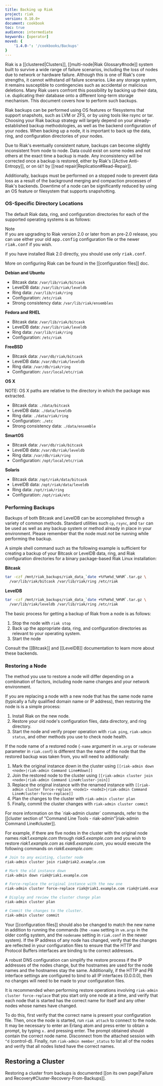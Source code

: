 ```yaml
---
title: Backing up Riak
project: riak
version: 0.10.0+
document: cookbook
toc: true
audience: intermediate
keywords: [operator]
moved: {
    '1.4.0-': '/cookbooks/Backups'
}
---
```


Riak is a [[clustered|Clusters]], [[multi-node|Riak Glossary#node]]
system built to survive a wide range of failure scenarios, including the
loss of nodes due to network or hardware failure. Although this is one
of Riak's core strengths, it cannot withstand _all_ failure scenarios.
Like any storage system, it remains susceptible to contingencies such as
accidental or malicious deletions. Many Riak users confront this
possibility by backing up their data, i.e. duplicating their database
onto a different long-term storage mechanism. This document covers how
to perform such backups.

Riak backups can be performed using OS features or filesystems that
support snapshots, such as LVM or ZFS, or by using tools like rsync or
tar. Choosing your Riak backup strategy will largely depend on your
already-established backup methodologies, as well as the backend
configuration of your nodes. When backing up a node, it is important to
back up the data, ring, and configuration directories of your nodes.

Due to Riak's eventually consistent nature, backups can become slightly
inconsistent from node to node. Data could exist on some nodes and not
others at the exact time a backup is made. Any inconsistency will be
corrected once a backup is restored, either by Riak's [[Active Anti-Entropy]],
or on `GET` by [[read repair|Replication#Read-Repair]].

Additionally, backups must be performed on a stopped node to prevent
data loss as a result of the background merging and compaction processes
of Riak's backends. Downtime of a node can be significantly reduced by
using an OS feature or filesystem that supports snapshotting.

### OS-Specific Directory Locations

The default Riak data, ring, and configuration directories for each of
the supported operating systems is as follows:

<div class="note">
<div class="title">Note</div>
If you are upgrading to Riak version 2.0 or later from an pre-2.0
release, you can use either your old <tt>app.config</tt> configuration
file or the newer <tt>riak.conf</tt> if you wish.
 
If you have installed Riak 2.0 directly, you should use only
<tt>riak.conf</tt>.
 
More on configuring Riak can be found in the [[configuration files]]
doc.
</div>

**Debian and Ubuntu**

* Bitcask data: `/var/lib/riak/bitcask`
* LevelDB data: `/var/lib/riak/leveldb`
* Ring data: `/var/lib/riak/ring`
* Configuration: `/etc/riak`
* Strong consistency data: `/var/lib/riak/ensembles`

**Fedora and RHEL**

* Bitcask data: `/var/lib/riak/bitcask`
* LevelDB data: `/var/lib/riak/leveldb`
* Ring data: `/var/lib/riak/ring`
* Configuration: `/etc/riak`

**FreeBSD**

* Bitcask data: `/var/db/riak/bitcask`
* LevelDB data: `/var/db/riak/leveldb`
* Ring data: `/var/db/riak/ring`
* Configuration: `/usr/local/etc/riak`

**OS X**

NOTE: OS X paths are relative to the directory in which the
package was extracted.

* Bitcask data: `./data/bitcask`
* LevelDB data: `./data/leveldb`
* Ring data: `./data/riak/ring`
* Configuration: `./etc`
* Strong consistency data: `./data/ensemble`

**SmartOS**

* Bitcask data: `/var/db/riak/bitcask`
* LevelDB data: `/var/db/riak/leveldb`
* Ring data: `/var/db/riak/ring`
* Configuration: `/opt/local/etc/riak`

**Solaris**

* Bitcask data: `/opt/riak/data/bitcask`
* LevelDB data: `/opt/riak/data/leveldb`
* Ring data: `/opt/riak/ring`
* Configuration: `/opt/riak/etc`

### Performing Backups

Backups of both Bitcask and LevelDB can be accomplished through a variety of common methods. Standard utilities such `cp`, `rsync`, and `tar` can be used as well as any backup system or method already in place in your environment.  Please remember that the node must *not* be running while performing the backup.

A simple shell command such as the following example is sufficient for creating a backup of your Bitcask or LevelDB data, ring, and Riak configuration directories for a binary package-based Riak Linux installation:

**Bitcask**

```bash
tar -czf /mnt/riak_backups/riak_data_`date +%Y%m%d_%H%M`.tar.gz \
  /var/lib/riak/bitcask /var/lib/riak/ring /etc/riak
```

**LevelDB**

```bash
tar -czf /mnt/riak_backups/riak_data_`date +%Y%m%d_%H%M`.tar.gz \
  /var/lib/riak/leveldb /var/lib/riak/ring /etc/riak
```

The basic process for getting a backup of Riak from a node is as follows:

1. Stop the node with `riak stop`
2. Back up the appropriate data, ring, and configuration directories as
   relevant to your operating system.
3. Start the node

Consult the [[Bitcask]] and [[LevelDB]] documentation to learn more about these backends.

### Restoring a Node

The method you use to restore a node will differ depending on a combination
of factors, including node name changes and your network environment.

If you are replacing a node with a new node that has the same node name
(typically a fully qualified domain name or IP address), then restoring the
node is is a simple process:

1. Install Riak on the new node.
2. Restore your old node's configuration files, data directory, and ring directory.
3. Start the node and verify proper operation with `riak ping`, `riak-admin status`, and other methods you use to check node health.

If the node name of a restored node (`-name` argument in `vm.args` or `nodename` parameter in `riak.conf`) is different than the name of the node that the restored backup was taken from, you will need to additionally:

1. Mark the original instance down in the cluster using `[[riak-admin down <node>|riak-admin Command Line#down]]`
2. Join the restored node to the cluster using `[[riak-admin cluster join <node>|riak-admin Command Line#cluster-join]]`
3. Replace the original instance with the renamed instance with `[[riak-admin cluster force-replace <node1> <node2>|riak-admin Command Line#cluster-force-replace]]`
4. Plan the changes to the cluster with `riak-admin cluster plan`
5. Finally, commit the cluster changes with `riak-admin cluster commit`

<div class="info">
For more information on the `riak-admin cluster` commands, refer to the
[[cluster section of "Command Line Tools - riak-admin"|riak-admin Command Line#cluster]].
</div>

For example, if there are five nodes in the cluster with the original node
names *riak1.example.com* through *riak5.example.com* and you wish to restore
*riak1.example.com* as *riak6.example.com*, you would execute the following
commands on *riak6.example.com*:


```bash
# Join to any existing, cluster node
riak-admin cluster join riak@riak2.example.com

# Mark the old instance down
riak-admin down riak@riak1.example.com

# Force-replace the original instance with the new one
riak-admin cluster force-replace riak@riak1.example.com riak@riak6.example.com

# Display and review the cluster change plan
riak-admin cluster plan

# Commit the changes to the cluster.
riak-admin cluster commit
```

Your [[configuration files]] should also be changed to match the new name in addition to running the commands (the `-name` setting in `vm.args` in the older config system, and the `nodename` setting in `riak.conf` in the newer system). If the IP address of any node has changed, verify that the changes are reflected in your configuration files to ensure that the HTTP and Protocol Buffers interfaces are binding to the correct addresses.

A robust DNS configuration can simplify the restore process if the IP addresses
of the nodes change, but the hostnames are used for the node names and the hostnames stay the same. Additionally, if the HTTP and PB interface settings are configured to bind to all IP interfaces (0.0.0.0), then no changes will need to be made to your configuration files.

It is recommended when performing restore operations involving `riak-admin cluster force-replace` that you start only one node at a time, and verify that each node that is started has the correct name for itself and any other nodes whose names have changed.

To do this, first verify that the correct name is present your configuration file. Then, once the node is started, run `riak attach` to connect to the node.
It may be necessary to enter an Erlang atom and press enter to obtain a prompt,
by typing `x.` and pressing enter. The prompt obtained should contain the
correct node name. Disconnect from the attached session with `^d` (control-d).
Finally, run `riak-admin member_status` to list all of the nodes and verify
that all nodes listed have the correct names.

## Restoring a Cluster

Restoring a cluster from backups is documented [[on its own page|Failure
and Recovery#Cluster-Recovery-From-Backups]].
